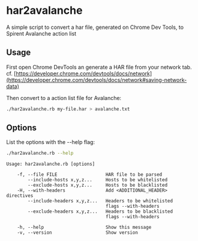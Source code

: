 # har2avalanche

A simple script to convert a har file, generated on Chrome Dev Tools, to Spirent Avalanche action list

## Usage

First open Chrome DevTools an generate a HAR file from your network tab.
cf. [https://developer.chrome.com/devtools/docs/network](https://developer.chrome.com/devtools/docs/network#saving-network-data)

Then convert to a action list file for Avalanche:

```sh
./har2avalanche.rb my-file.har > avalanche.txt
```

## Options

List the options with the --help flag:

```sh
./har2avalanche.rb --help
```

```
Usage: har2avalanche.rb [options]

    -f, --file FILE                  HAR file to be parsed
        --include-hosts x,y,z...     Hosts to be whitelisted
        --exclude-hosts x,y,z...     Hosts to be blacklisted
    -H, --with-headers               Add <ADDITIONAL_HEADER> directives
        --include-headers x,y,z...   Headers to be whitelisted
                                     flags --with-headers
        --exclude-headers x,y,z...   Headers to be blacklisted
                                     flags --with-headers

    -h, --help                       Show this message
    -v, --version                    Show version
```
